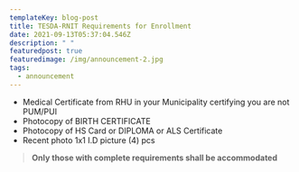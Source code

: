 ```yaml
---
templateKey: blog-post
title: TESDA-RNIT Requirements for Enrollment
date: 2021-09-13T05:37:04.546Z
description: " "
featuredpost: true
featuredimage: /img/announcement-2.jpg
tags:
  - announcement
---
```

* Medical Certificate from RHU in your Municipality certifying you are not PUM/PUI
* Photocopy of BIRTH CERTIFICATE
* Photocopy of HS Card or DIPLOMA or ALS Certificate
* Recent photo 1x1 I.D picture (4) pcs



> **Only those with complete requirements shall be accommodated**